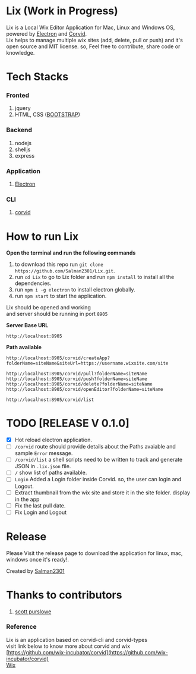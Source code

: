 # Lix (**Work in Progress**)
Lix is a Local Wix Editor Application for Mac, Linux and Windows OS, powered by [Electron](https://github.com/electron/electron) and [Corvid](https://github.com/wix-incubator/corvid).<br>
Lix helps to manage multiple wix sites (add, delete, pull or push) and it's open source and MIT license. so, Feel free to contribute, share code or knowledge.

# Tech Stacks
### Fronted
1. jquery
2. HTML, CSS ([BOOTSTRAP](https://getbootstrap.com/))

### Backend
1. nodejs
2. shelljs
3. express

### Application
1. [Electron](https://github.com/electron/electron)

### CLI
1. [corvid](https://github.com/wix-incubator/corvid)

# How to run Lix
**Open the terminal and run the following commands**
1. to download this repo run `git clone https://github.com/Salman2301/Lix.git`.
2. run `cd Lix` to go to Lix folder and run `npm install` to install all the dependencies.
3. run `npm i -g electron` to install electron globally.
4. run `npm start` to start the application.

Lix should be opened and working 
<br>
and server should be running in port `8905`
<br>

**Server Base URL**  
```
http://localhost:8905
```
**Path available**
```
http://localhost:8905/corvid/createApp?folderName=siteName&siteUrl=https://username.wixsite.com/site

http://localhost:8905/corvid/pull?folderName=siteName
http://localhost:8905/corvid/push?folderName=siteName
http://localhost:8905/corvid/delete?folderName=siteName
http://localhost:8905/corvid/openEditor?folderName=siteName

http://localhost:8905/corvid/list
```
# TODO [RELEASE V 0.1.0]
- [x] Hot reload electron application.
- [ ] `/corvid` route should provide details about the Paths avaiable and sample `Error` message.
- [ ] `/corvid/list` a shell scripts need to be written to track and generate JSON in `.lix.json` file.
- [ ] `/` show list of paths available.
- [ ] `Login` Added a Login folder inside Corvid. so, the user can login and Logout.
- [ ] Extract thumbnail from the wix site and store it in the site folder. display in the app
- [ ] Fix the last pull date.
- [ ] Fix Login and Logout

# Release
Please Visit the release page to download the application for linux, mac, windows once it's ready!.

Created by [Salman2301](https://salman2301.com)
<br>
# Thanks to contributors
1.  [scott purslowe](https://github.com/Infuze-Designs)

### Reference
Lix is an application based on corvid-cli and corvid-types <br>
visit link below to know more about corvid and wix <br>
[https://github.com/wix-incubator/corvid](https://github.com/wix-incubator/corvid) <br>
[Wix](https://wix.com) <br>
